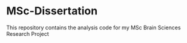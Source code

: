 # MSc-Dissertation
This repository contains the analysis code for my MSc Brain Sciences Research Project

